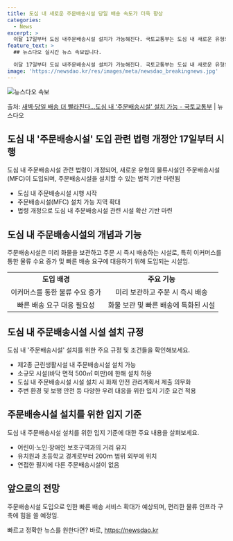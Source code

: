 ```yaml
---
title: 도심 내 새로운 주문배송시설 당일 배송 속도가 더욱 향상
categories:
  - News
excerpt: >
  이달 17일부터 도심 내주문배송시설 설치가 가능해진다. 국토교통부는 도심 내 새로운 유형의 물류시설인 주문배…
feature_text: >
  ## 뉴스다오 실시간 뉴스 속보입니다.

  이달 17일부터 도심 내주문배송시설 설치가 가능해진다. 국토교통부는 도심 내 새로운 유형의 물류시설인 주문배…
image: 'https://newsdao.kr/res/images/meta/newsdao_breakingnews.jpg'
---
```


![뉴스다오 속보](https://newsdao.kr/res/images/meta/newsdao_breakingnews.jpg)

<p>출처: <a href="https://newsdao.kr/3159" rel="dofollow">새벽·당일 배송 더 빨라진다…도심 내 ‘주문배송시설’ 설치 가능 - 국토교통부</a> | 뉴스다오</p>

<h2 data-ke-size="size26">도심 내 '주문배송시설' 도입 관련 법령 개정안 17일부터 시행</h2>
<p data-ke-size="size16">도심 내 주문배송시설 관련 법령이 개정되어, 새로운 유형의 물류시설인 주문배송시설(MFC)이 도입되며, 주문배송시설을 설치할 수 있는 법적 기반 마련됨</p>

<ul>
  <li>도심 내 주문배송시설 시행 시작</li>
  <li>주문배송시설(MFC) 설치 가능 지역 확대</li>
  <li>법령 개정으로 도심 내 주문배송시설 관련 시설 확산 기반 마련</li>
</ul>

<h2 data-ke-size="size26">도심 내 주문배송시설의 개념과 기능</h2>
<p data-ke-size="size16">주문배송시설은 미리 화물을 보관하고 주문 시 즉시 배송하는 시설로, 특히 이커머스를 통한 물류 수요 증가 및 빠른 배송 요구에 대응하기 위해 도입되는 시설임.</p>

<table>
  <tr>
    <td style="text-align: center; height: 17px;"><b>도입 배경</b></td>
    <td style="text-align: center; height: 17px;"><b>주요 기능</b></td>
  </tr>
  <tr>
    <td style="text-align: center; height: 17px;">이커머스를 통한 물류 수요 증가</td>
    <td style="text-align: center; height: 17px;">미리 보관하고 주문 시 즉시 배송</td>
  </tr>
  <tr>
    <td style="text-align: center; height: 17px;">빠른 배송 요구 대응 필요성</td>
    <td style="text-align: center; height: 17px;">화물 보관 및 빠른 배송에 특화된 시설</td>
  </tr>
</table>

<h2 data-ke-size="size26">도심 내 주문배송시설 시설 설치 규정</h2>
<p data-ke-size="size16">도심 내 '주문배송시설' 설치를 위한 주요 규정 및 조건들을 확인해보세요.</p>

<ul>
  <li>제2종 근린생활시설 내 주문배송시설 설치 가능</li>
  <li>소규모 시설(바닥 면적 500㎡ 미만)에 한해 설치 허용</li>
  <li>도심 내 주문배송시설 시설 설치 시 화재 안전 관리계획서 제출 의무화</li>
  <li>주변 환경 및 보행 안전 등 다양한 우려 대응을 위한 입지 기준 요건 적용</li>
</ul>

<h2 data-ke-size="size26">주문배송시설 설치를 위한 입지 기준</h2>
<p data-ke-size="size16">도심 내 주문배송시설 설치를 위한 입지 기준에 대한 주요 내용을 살펴보세요.</p>

<ul>
  <li>어린이·노인·장애인 보호구역과의 거리 유지</li>
  <li>유치원과 초등학교 경계로부터 200ｍ 범위 외부에 위치</li>
  <li>연접한 필지에 다른 주문배송시설이 없음</li>
</ul>

<h2 data-ke-size="size26">앞으로의 전망</h2>
<p data-ke-size="size16">주문배송시설 도입으로 인한 빠른 배송 서비스 확대가 예상되며, 편리한 물류 인프라 구축에 힘을 쓸 예정임.</p>
 

빠르고 정확한 뉴스를 원한다면? 바로, <a href="https://newsdao.kr" rel="dofollow">https://newsdao.kr</a>


